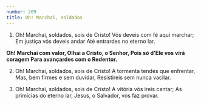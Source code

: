 ```yaml
---
number: 209
title: Oh! Marchai, soldados
---
```


1. Oh! Marchai, soldados, sois de Cristo!
  Vós deveis com fé aqui marchar;
  Em justiça vós deveis andar
  Até entrardes no eterno lar.

  __Oh! Marchai com valor,
  Olhai a Cristo, o Senhor,
  Pois só d’Ele vos virá coragem
  Para avançardes com o Redentor.__

2. Oh! Marchai, soldados, sois de Cristo!
  A tormenta tendes que enfrentar,
  Mas, bem firmes e sem duvidar,
  Resistireis sem nunca vacilar.

3. Oh! Marchai, soldados, sois de Cristo!
  A vitória vós ireis cantar;
  As primícias do eterno lar,
  Jesus, o Salvador, vos faz provar.
